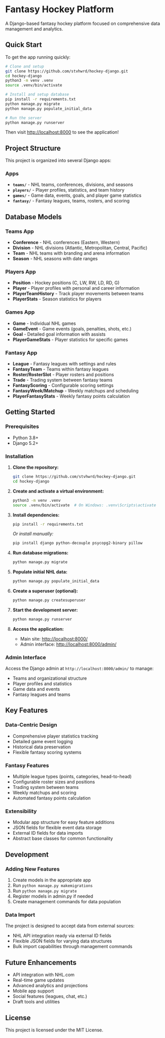 # Fantasy Hockey Platform

A Django-based fantasy hockey platform focused on comprehensive data management and analytics.

## Quick Start

To get the app running quickly:

```bash
# Clone and setup
git clone https://github.com/stvhwrd/hockey-django.git
cd hockey-django
python3 -m venv .venv
source .venv/bin/activate

# Install and setup database
pip install -r requirements.txt
python manage.py migrate
python manage.py populate_initial_data

# Run the server
python manage.py runserver
```

Then visit <http://localhost:8000> to see the application!

## Project Structure

This project is organized into several Django apps:

### Apps

- **`teams/`** - NHL teams, conferences, divisions, and seasons
- **`players/`** - Player profiles, statistics, and team history
- **`games/`** - Game data, events, goals, and player game statistics
- **`fantasy/`** - Fantasy leagues, teams, rosters, and scoring

## Database Models

### Teams App

- **Conference** - NHL conferences (Eastern, Western)
- **Division** - NHL divisions (Atlantic, Metropolitan, Central, Pacific)
- **Team** - NHL teams with branding and arena information
- **Season** - NHL seasons with date ranges

### Players App

- **Position** - Hockey positions (C, LW, RW, LD, RD, G)
- **Player** - Player profiles with personal and career information
- **PlayerTeamHistory** - Track player movements between teams
- **PlayerStats** - Season statistics for players

### Games App

- **Game** - Individual NHL games
- **GameEvent** - Game events (goals, penalties, shots, etc.)
- **Goal** - Detailed goal information with assists
- **PlayerGameStats** - Player statistics for specific games

### Fantasy App

- **League** - Fantasy leagues with settings and rules
- **FantasyTeam** - Teams within fantasy leagues
- **Roster/RosterSlot** - Player rosters and positions
- **Trade** - Trading system between fantasy teams
- **FantasyScoring** - Configurable scoring settings
- **FantasyWeek/Matchup** - Weekly matchups and scheduling
- **PlayerFantasyStats** - Weekly fantasy points calculation

## Getting Started

### Prerequisites

- Python 3.8+
- Django 5.2+

### Installation

1. **Clone the repository:**

   ```bash
   git clone https://github.com/stvhwrd/hockey-django.git
   cd hockey-django
   ```

2. **Create and activate a virtual environment:**

   ```bash
   python3 -m venv .venv
   source .venv/bin/activate  # On Windows: .venv\Scripts\activate
   ```

3. **Install dependencies:**

   ```bash
   pip install -r requirements.txt
   ```

   *Or install manually:*

   ```bash
   pip install django python-decouple psycopg2-binary pillow
   ```

4. **Run database migrations:**

   ```bash
   python manage.py migrate
   ```

5. **Populate initial NHL data:**

   ```bash
   python manage.py populate_initial_data
   ```

6. **Create a superuser (optional):**

   ```bash
   python manage.py createsuperuser
   ```

7. **Start the development server:**

   ```bash
   python manage.py runserver
   ```

8. **Access the application:**
   - Main site: <http://localhost:8000/>
   - Admin interface: <http://localhost:8000/admin/>

### Admin Interface

Access the Django admin at `http://localhost:8000/admin/` to manage:

- Teams and organizational structure
- Player profiles and statistics
- Game data and events
- Fantasy leagues and teams

## Key Features

### Data-Centric Design

- Comprehensive player statistics tracking
- Detailed game event logging
- Historical data preservation
- Flexible fantasy scoring systems

### Fantasy Features

- Multiple league types (points, categories, head-to-head)
- Configurable roster sizes and positions
- Trading system between teams
- Weekly matchups and scoring
- Automated fantasy points calculation

### Extensibility

- Modular app structure for easy feature additions
- JSON fields for flexible event data storage
- External ID fields for data imports
- Abstract base classes for common functionality

## Development

### Adding New Features

1. Create models in the appropriate app
2. Run `python manage.py makemigrations`
3. Run `python manage.py migrate`
4. Register models in admin.py if needed
5. Create management commands for data population

### Data Import

The project is designed to accept data from external sources:

- NHL API integration ready via external ID fields
- Flexible JSON fields for varying data structures
- Bulk import capabilities through management commands

## Future Enhancements

- API integration with NHL.com
- Real-time game updates
- Advanced analytics and projections
- Mobile app support
- Social features (leagues, chat, etc.)
- Draft tools and utilities

## License

This project is licensed under the MIT License.
